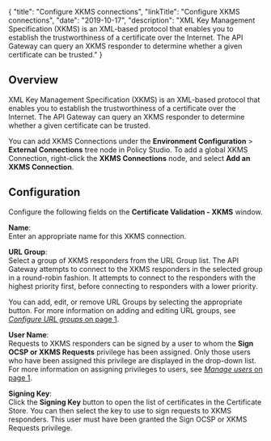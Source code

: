 {
"title": "Configure XKMS connections",
"linkTitle": "Configure XKMS connections",
"date": "2019-10-17",
"description": "XML Key Management Specification (XKMS) is an XML-based protocol that enables you to establish the trustworthiness of a certificate over the Internet. The API Gateway can query an XKMS responder to determine whether a given certificate can be trusted."
}
﻿
<div id="p_certificate_xkms_connection_overview">

Overview
--------

XML Key Management Specification (XKMS) is an XML-based protocol that enables you to establish the trustworthiness of a certificate over the Internet. The API Gateway can query an XKMS responder to determine whether a given certificate can be trusted.

You can add XKMS Connections under the **Environment Configuration** > **External Connections**
tree node in Policy Studio. To add a global XKMS Connection, right-click the **XKMS Connections**
node, and select **Add an XKMS Connection**.

</div>

<div id="p_certificate_xkms_connection_conf">

Configuration
-------------

Configure the following fields on the **Certificate Validation - XKMS**
window.

**Name**:\
Enter an appropriate name for this XKMS connection.

**URL Group**:\
Select a group of XKMS responders from the URL Group list. The API Gateway attempts to connect to the XKMS responders in the selected group in a round-robin fashion. It attempts to connect to the responders with the highest priority first, before connecting to responders with a lower priority.

You can add, edit, or remove URL Groups by selecting the appropriate button. For more information on adding and editing URL groups, see [*Configure URL groups* on page 1](common_url_groups.htm).

**User Name**:\
Requests to XKMS responders can be signed by a user to whom the **Sign OCSP or XKMS Requests**
privilege has been assigned. Only those users who have been assigned this privilege are displayed in the drop-down list. For more information on assigning privileges to users, see [*Manage users* on page 1](../CommonTopics/general_users.htm).

**Signing Key**:\
Click the **Signing Key**
button to open the list of certificates in the Certificate Store. You can then select the key to use to sign requests to XKMS responders. This user must have been granted the Sign OCSP or XKMS Requests privilege.

</div>
